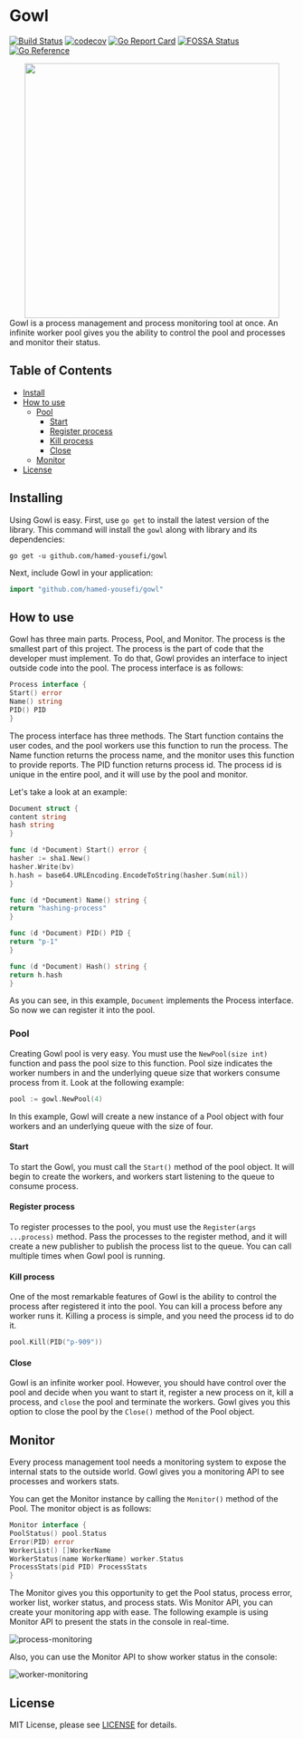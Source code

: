 # Gowl

[![Build Status](https://travis-ci.com/hamed-yousefi/gowl.svg?branch=master)](https://travis-ci.com/hamed-yousefi/gowl)
[![codecov](https://codecov.io/gh/hamed-yousefi/gowl/branch/master/graph/badge.svg?token=1TYYX8IBR0)](https://codecov.io/gh/hamed-yousefi/gowl)
[![Go Report Card](https://goreportcard.com/badge/github.com/hamed-yousefi/gowl)](https://goreportcard.com/report/github.com/hamed-yousefi/gowl)
[![FOSSA Status](https://app.fossa.com/api/projects/custom%2B24403%2Fgithub.com%2Fhamed-yousefi%2Fgowl.svg?type=shield)](https://app.fossa.com/projects/custom%2B24403%2Fgithub.com%2Fhamed-yousefi%2Fgowl?ref=badge_shield)
[![Go Reference](https://pkg.go.dev/badge/github.com/hamed-yousefi/gowl.svg)](https://pkg.go.dev/github.com/hamed-yousefi/gowl)
<div  align="center"><img src="https://github.com/hamed-yousefi/gowl/blob/master/docs/images/process-pool.png" width="450" ></div>
Gowl is a process management and process monitoring tool at once.
An infinite worker pool gives you the ability to control the pool and processes
and monitor their status.

## Table of Contents

* [Install](#Install)
* [How to use](#How-to-use)
    * [Pool](#Pooling)
      * [Start](#Start)
      * [Register process](#Register-process)
      * [Kill process](#Kill-process)
      * [Close](#Close)
    * [Monitor](#Monitor)
* [License](#License)

## Installing

Using Gowl is easy. First, use `go get` to install the latest version of the library. This command will install
the `gowl` along with library and its dependencies:

```shell
go get -u github.com/hamed-yousefi/gowl
```

Next, include Gowl in your application:

```go
import "github.com/hamed-yousefi/gowl"
```

## How to use

Gowl has three main parts. Process, Pool, and Monitor. The process is the smallest part of this project. The process is
the part of code that the developer must implement. To do that, Gowl provides an interface to inject outside code into
the pool. The process interface is as follows:

```go
Process interface {
Start() error
Name() string
PID() PID
}
```

The process interface has three methods. The Start function contains the user codes, and the pool workers use this
function to run the process. The Name function returns the process name, and the monitor uses this function to provide
reports. The PID function returns process id. The process id is unique in the entire pool, and it will use by the pool
and monitor.

Let's take a look at an example:

```go
Document struct {
content string
hash string
}

func (d *Document) Start() error {
hasher := sha1.New()
hasher.Write(bv)
h.hash = base64.URLEncoding.EncodeToString(hasher.Sum(nil))
}

func (d *Document) Name() string {
return "hashing-process"
}

func (d *Document) PID() PID {
return "p-1"
}

func (d *Document) Hash() string {
return h.hash
}
```

As you can see, in this example, `Document` implements the Process interface. So now we can register it into the pool.

### Pool

Creating Gowl pool is very easy. You must use the `NewPool(size int)`
function and pass the pool size to this function. Pool size indicates the worker numbers in and the underlying queue
size that workers consume process from it. Look at the following example:

```go
pool := gowl.NewPool(4)
```

In this example, Gowl will create a new instance of a Pool object with four workers and an underlying queue with the
size of four.

#### Start

To start the Gowl, you must call the `Start()` method of the pool object. It will begin to create the workers, and
workers start listening to the queue to consume process.

#### Register process

To register processes to the pool, you must use the `Register(args ...process)`
method. Pass the processes to the register method, and it will create a new publisher to publish the process list to the
queue. You can call multiple times when Gowl pool is running.

#### Kill process

One of the most remarkable features of Gowl is the ability to control the process after registered it into the pool. You
can kill a process before any worker runs it. Killing a process is simple, and you need the process id to do it.

```go
pool.Kill(PID("p-909"))
```

#### Close

Gowl is an infinite worker pool. However, you should have control over the pool and decide when you want to start it,
register a new process on it, kill a process, and `close` the pool and terminate the workers. Gowl gives you this option
to close the pool by the `Close()` method of the Pool object.

## Monitor

Every process management tool needs a monitoring system to expose the internal stats to the outside world. Gowl gives
you a monitoring API to see processes and workers stats.

You can get the Monitor instance by calling the `Monitor()` method of the Pool. The monitor object is as follows:

```go
Monitor interface {
PoolStatus() pool.Status
Error(PID) error
WorkerList() []WorkerName
WorkerStatus(name WorkerName) worker.Status
ProcessStats(pid PID) ProcessStats
}
```

The Monitor gives you this opportunity to get the Pool status, process error, worker list, worker status, and process
stats. Wis Monitor API, you can create your monitoring app with ease. The following example is using Monitor API to
present the stats in the console in real-time.

![process-monitoring](https://github.com/hamed-yousefi/gowl/blob/master/docs/images/process-monitoring.gif)

Also, you can use the Monitor API to show worker status in the console:

![worker-monitoring](https://github.com/hamed-yousefi/gowl/blob/master/docs/images/worker-monitoring.gif)

## License

MIT License, please see [LICENSE](https://github.com/hamed-yousefi/gowl/blob/master/LICENSE) for details.